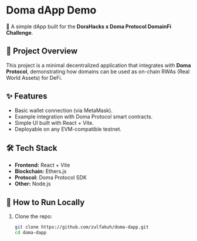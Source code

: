 # Doma dApp Demo

🚀 A simple dApp built for the **DoraHacks x Doma Protocol DomainFi Challenge**.

## 📌 Project Overview
This project is a minimal decentralized application that integrates with **Doma Protocol**, demonstrating how domains can be used as on-chain RWAs (Real World Assets) for DeFi.

## ✨ Features
- Basic wallet connection (via MetaMask).
- Example integration with Doma Protocol smart contracts.
- Simple UI built with React + Vite.
- Deployable on any EVM-compatible testnet.

## 🛠️ Tech Stack
- **Frontend:** React + Vite
- **Blockchain:** Ethers.js
- **Protocol:** Doma Protocol SDK
- **Other:** Node.js

## 🚀 How to Run Locally
1. Clone the repo:
   ```bash
   git clone https://github.com/zulfakuh/doma-dapp.git
   cd doma-dapp
